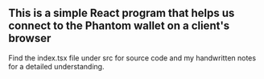 ## This is a simple React program that helps us connect to the Phantom wallet on a client's browser

Find the index.tsx file under src for source code and my handwritten notes for a detailed understanding.

